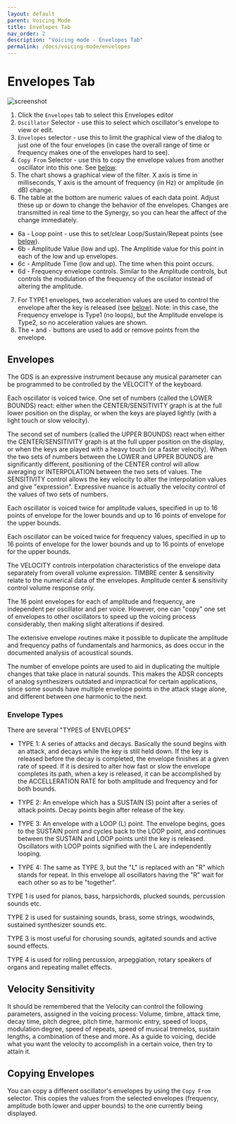 ```yaml
---
layout: default
parent: Voicing Mode
title: Envelopes Tab
nav_order: 2
description: "Voicing mode - Envelopes Tab"
permalink: /docs/voicing-mode/envelopes
---
```


# Envelopes Tab

![screenshot](/synergize/docs/screenshots/viewVCE_envs_annotated.png)

1. Click the `Envelopes` tab to select this Envelopes editor
2. `Oscillator` Selector - use this to select which oscillator's envelope to view or edit.
3. `Envelopes` selector - use this to limit the graphical view of the
   dialog to just one of the four envelopes (in case the overall range of time
   or frequency makes one of the envelopes hard to see).
4. `Copy From` Selector - use this to copy the envelope values from
another oscillator into this one. See [below](#copying-envelopes).
5. The chart shows a graphical view of the filter.  X axis is time in milliseconds, Y axis
   is the amount of frequency (in Hz) or amplitude (in dB) change.
6. The table at the bottom are numeric values of each data point. Adjust these up or
   down to change the behavior of the envelopes.  Changes are transmitted in real time to
   the Synergy, so you can hear the affect of the change immediately.
  * 6a - Loop point - use this to set/clear Loop/Sustain/Repeat points (see [below](#envelope-types)).
  * 6b - Amplitude Value (low and up). The Amplitide value for this point
  in each of the low and up envelopes.
  * 6c - Amplitude Time (low and up).  The time when this point occurs.
  * 6d - Frequency envelope controls.  Similar to the Amplitude controls,
     but controls the modulation of the frequency of the oscilator
     instead of altering the amplitude.
7. For TYPE1 envelopes, two acceleration values are used to control
   the envelope after the key is released (see
   [below](#envelope-types)).  Note: in this case, the Frequency
   envelope is Type1 (no loops), but the Amplitude envelope is Type2,
   so no acceleration values are shown.
8. The `+` and `-` buttons are used to add or remove points from the envelope. 
   
## Envelopes

The GDS is an expressive instrument because any musical parameter
can be programmed to be controlled by the VELOCITY of the keyboard.

Each oscillator is voiced twice. One set of numbers (called the
LOWER BOUNDS) react: either when the CENTER/SENSITIVITY graph
is at the full lower position on the display, or when the keys
are played lightly (with a light touch or slow velocity).

The second set of numbers (called the UPPER BOUNDS) react
when either the CENTER/SENSITIVITY graph is at the full upper
position on the display, or when the keys are played with a
heavy touch (or a faster velocity). When the two sets of
numbers between the LOWER and UPPER BOUNDS are significantly
different, positioning of the CENTER control will allow averaging
or INTERPOLATION between the two sets of values. The SENSITIVITY
control allows the key velocity to alter the interpolation values
and give "expression". Expressive nuance is actually the velocity
control of the values of two sets of numbers.

Each oscillator is voiced twice for amplitude values, specified
in up to 16 points of envelope for the lower bounds and up to 16
points of envelope for the upper bounds.

Each oscillator can be voiced twice for frequency values, specified
in up to 16 points of envelope for the lower bounds and up to 16
points of envelope for the upper bounds.

The VELOCITY controls interpolation characteristics of the envelope
data separately from overall volume expression. TIMBRE center &
sensitivity relate to the numerical data of the envelopes. Amplitude
center & sensitivity control volume response only.

The 16 point envelopes for each of amplitude and frequency,
are independent per oscillator and per voice. However, one
can "copy" one set of envelopes to other oscillators to
speed up the voicing process considerably, then making slight
alterations if desired.

The extensive envelope routines make it possible to duplicate
the amplitude and frequency paths of fundamentals and harmonics,
as does occur in the documented analysis of acoustical sounds.

The number of envelope points are used to aid in duplicating the
multiple changes that take place in natural sounds. This makes
the ADSR concepts of analog synthesizers outdated and impractical
for certain applications, since some sounds have multiple envelope
points in the attack stage alone, and different between one
harmonic to the next.

### Envelope Types

There are several "TYPES of ENVELOPES"

* TYPE 1: A series of attacks and decays. Basically the sound begins
with an attack, and decays while the key is still held down.
If the key is released before the decay is completed, the
envelope finishes at a given rate of speed. If it is
desired to alter how fast or slow the envelope completes
its path, when a key is released, it can be accomplished
by the ACCELLERATION RATE for both amplitude and frequency
and for both bounds.

* TYPE 2: An envelope which has a SUSTAIN (S) point after a
series of attack points. Decay points begin after release
of the key.

* TYPE 3: An envelope with a LOOP (L) point. The envelope begins,
goes to the SUSTAIN point and cycles back to the LOOP
point, and continues between the SUSTAIN and LOOP points
until the key is released. Oscillators with LOOP points
signified with the L are independently looping.

* TYPE 4: The same as TYPE 3, but the "L" is replaced with an "R"
which stands for repeat. In this envelope all oscillators
having the "R" wait for each other so as to be "together".

TYPE 1 is used for pianos, bass, harpsichords, plucked sounds,
percussion sounds etc.

TYPE 2 is used for sustaining sounds, brass, some strings, woodwinds,
sustained synthesizer sounds etc.

TYPE 3 is most useful for chorusing sounds, agitated sounds and active
sound effects.

TYPE 4 is used for rolling percussion, arpeggiation, rotary speakers
of organs and repeating mallet effects.

## Velocity Sensitivity

It should be remembered that the Velocity can control
the following parameters, assigned in the voicing process: Volume,
timbre, attack time, decay time, pitch degree, pitch time, harmonic
entry, speed of loops, modulation degree, speed of repeats, speed of
musical tremelos, sustain lengths, a combination of these and more.
As a guide to voicing, decide what you want the velocity to accomplish
in a certain voice, then try to attain it.

## Copying Envelopes

You can copy a different oscillator's envelopes by
using the `Copy From` selector.  This copies the values from the
selected envelopes (frequency, amplitude both lower and upper bounds)
to the one currently being displayed. 
